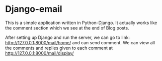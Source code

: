 # Django-email
This is a simple application written in Python-Django. It actually works like the comment section which we see at the end of Blog posts.

After setting up Django and run the server, we can go to 
link: http://127.0.0.1:8000/mail/home/ and can send comment.
We can view all the comments and replies given to each comment at http://127.0.0.1:8000/mail/display/
